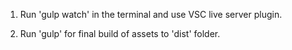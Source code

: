 1. Run 'gulp watch' in the terminal and use VSC live server plugin.

2. Run 'gulp' for final build of assets to 'dist' folder.
